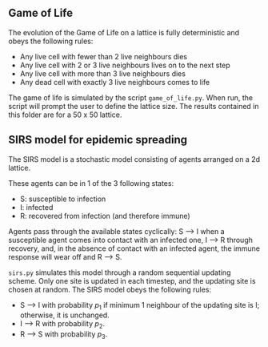 ## Game of Life ##
The evolution of the Game of Life on a lattice is fully deterministic
and obeys the following rules:
- Any live cell with fewer than 2 live neighbours dies
- Any live cell with 2 or 3 live neighbours lives on to the next step
- Any live cell with more than 3 live neighbours dies
- Any dead cell with exactly 3 live neighbours comes to life

The game of life is simulated by the script `game_of_life.py`.
When run, the script will prompt the user to define the lattice size.
The results contained in this folder are for a 50 x 50 lattice.

## SIRS model for epidemic spreading ##
The SIRS model is a stochastic model consisting of agents 
arranged on a 2d lattice. 

These agents can be in 1 of the 3 following states:
- S: susceptible to infection
- I: infected
- R: recovered from infection (and therefore immune)

Agents pass through the available states cyclically: S --> I when a 
susceptible agent comes into contact with an infected one, I --> R
through recovery, and, in the absence of contact with an infected agent,
the immune response will wear off and R --> S.

`sirs.py` simulates this model through a random sequential updating scheme.
Only one site is updated in each timestep, and the updating site is chosen
at random. The SIRS model obeys the following rules:
- S --> I with probability $p_1$ if minimum 1 neighbour of the 
updating site is I; otherwise, it is unchanged.
- I --> R with probability $p_2$.
- R --> S with probability $p_3$.